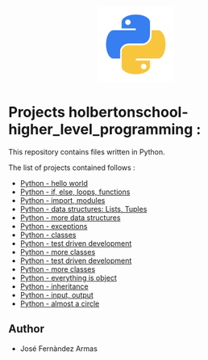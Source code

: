<p align="center">
    <img width="150" height="150" src="./kisspng-angle-text-symbol-brand-other-python-5ab0c09b9ea1a7.3286927515215330836498.png"
</p>

# Projects holbertonschool-higher_level_programming :

This repository contains files written in Python.  

The list of projects contained follows :

* [Python - hello world](./python-hello_world)
* [Python - if, else, loops, functions](./python-if_else_loops_functions)
* [Python - import, modules](./python-import_modules)
* [Python - data structures: Lists, Tuples](./python-data_structures)
* [Python - more data structures](./python-more_data_structures)
* [Python - exceptions](./python-exceptions)
* [Python - classes](./python-classes)
* [Python - test driven development](./python-test_driven_development/)
* [Python - more classes](./python-more_classes)
* [Python - test driven development](./0x07-python-test_driven_development)
* [Python - more classes](./0x08-python-more_classes)
* [Python - everything is object](./0x09-python-everything_is_object)
* [Python - inheritance](./0x0A-python-inheritance)
* [Python - input, output](./0x0B-python-input_output)
* [Python - almost a circle](./0x0C-python-almost_a_circle)

## Author 

* José Fernàndez Armas
